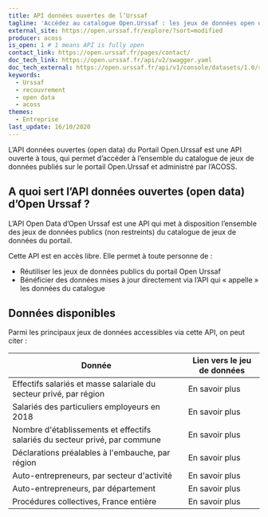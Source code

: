 ```yaml
---
title: API données ouvertes de l’Urssaf
tagline: 'Accédez au catalogue Open.Urssaf : les jeux de données open data de la branche recouvrement'
external_site: https://open.urssaf.fr/explore/?sort=modified
producer: acoss
is_open: 1 # 1 means API is fully open
contact_link: https://open.urssaf.fr/pages/contact/
doc_tech_link: https://open.urssaf.fr/api/v2/swagger.yaml
doc_tech_external: https://open.urssaf.fr/api/v1/console/datasets/1.0/search/
keywords:
  - Urssaf
  - recouvrement
  - open data
  - acoss
themes:
  - Entreprise
last_update: 16/10/2020
---
```


L’API données ouvertes (open data) du Portail <External href='https://open.urssaf.fr'>Open.Urssaf</External> est une API ouverte à tous, qui permet d’accéder à l’ensemble du catalogue de jeux de données publiés sur le portail Open.Urssaf et administré par <External href="https://www.acoss.fr/home/lacoss-et-les-urssaf/qui-sommes-nous.html">l’ACOSS</External>.

## A quoi sert l’API données ouvertes (open data) d’Open Urssaf ?

L’API Open Data d’Open Urssaf est une API qui met à disposition l’ensemble des jeux de données publics (non restreints) du catalogue de jeux de données du portail.

Cette API est en accès libre. Elle permet à toute personne de :

- Réutiliser les jeux de données publics du portail Open Urssaf
- Bénéficier des données mises à jour directement via l’API qui « appelle » les données du catalogue

## Données disponibles

Parmi les principaux jeux de données accessibles via cette API, on peut citer :

| Donnée                                                                      | Lien vers le jeu de données                                                                                                                                     |
| --------------------------------------------------------------------------- | --------------------------------------------------------------------------------------------------------------------------------------------------------------- |
| Effectifs salariés et masse salariale du secteur privé, par région          | <External href='https://open.urssaf.fr/explore/dataset/effectifs-salaries-et-masse-salariale-du-secteur-prive-par-region-x-na38/api/'>En savoir plus</External> |
| Salariés des particuliers employeurs en 2018                                | <External href='https://open.urssaf.fr/explore/dataset/salaries-des-particuliers-employeurs-en-2018/api/'>En savoir plus</External>                             |
| Nombre d'établissements et effectifs salariés du secteur privé, par commune | <External href='https://open.urssaf.fr/explore/dataset/etablissements-et-effectifs-salaries-au-niveau-commune-x-ape-last/api/'>En savoir plus</External>        |
| Déclarations préalables à l'embauche, par région                            | <External href='https://open.urssaf.fr/explore/dataset/dpae-par-region-x-na38/api/'>En savoir plus</External>                                                   |
| Auto-entrepreneurs, par secteur d'activité                                  | <External href='https://open.urssaf.fr/explore/dataset/auto-entrepreneurs-par-secteur-dactivite/api/'>En savoir plus</External>                                 |
| Auto-entrepreneurs, par département                                         | <External href='https://open.urssaf.fr/explore/dataset/auto-entrepreneurs-par-departement/api/'>En savoir plus</External>                                       |
| Procédures collectives, France entière                                      | <External href='https://open.urssaf.fr/explore/dataset/procedures-collectives-france-entiere/api/'>En savoir plus</External>                                    |
